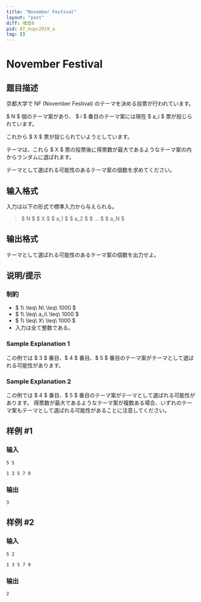 ```yaml
---
title: "November Festival"
layout: "post"
diff: 难度0
pid: AT_kupc2019_a
tag: []
---
```


# November Festival

## 题目描述

[problemUrl]: https://atcoder.jp/contests/kupc2019/tasks/kupc2019_a

京都大学で NF (November Festival) のテーマを決める投票が行われています。

$ N $ 個のテーマ案があり、 $ i $ 番目のテーマ案には現在 $ a_i $ 票が投じられています。

これから $ X $ 票が投じられていようとしています。

テーマは、これら $ X $ 票の投票後に得票数が最大であるようなテーマ案の内からランダムに選ばれます。

テーマとして選ばれる可能性のあるテーマ案の個数を求めてください。

## 输入格式

入力は以下の形式で標準入力から与えられる。

> $ N $ $ X $ $ a_1 $ $ a_2 $ $ ... $ $ a_N $

## 输出格式

テーマとして選ばれる可能性のあるテーマ案の個数を出力せよ。

## 说明/提示

### 制約

- $ 1\ \leq\ N\ \leq\ 1000 $
- $ 1\ \leq\ a_i\ \leq\ 1000 $
- $ 1\ \leq\ X\ \leq\ 1000 $
- 入力は全て整数である。

### Sample Explanation 1

この例では $ 3 $ 番目、$ 4 $ 番目、$ 5 $ 番目のテーマ案がテーマとして選ばれる可能性があります。

### Sample Explanation 2

この例では $ 4 $ 番目、$ 5 $ 番目のテーマ案がテーマとして選ばれる可能性があります。 得票数が最大であるようなテーマ案が複数ある場合、いずれのテーマ案もテーマとして選ばれる可能性があることに注意してください。

## 样例 #1

### 输入

```
5 5
1 3 5 7 9
```

### 输出

```
3
```

## 样例 #2

### 输入

```
5 2
1 3 5 7 9
```

### 输出

```
2
```

